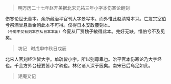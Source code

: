 >明万历二十七年赵开美据北宋元祐三年小字本伤寒论翻刻

伤寒论世无善本。余所藏治平官刊大字景写本。而外惟此赵清常本耳。亡友宗室伯兮祭酒曾悬重金购此本不可得。仅得日本安政覆刻本。`（今蜀中又有刻本亦从日本本出）`今夏从厂贾魏子敏得此本。完好无缺。惜伯兮不及见矣。

>坊记   时戊申中秋日戊辰

北宋人官刻经注皆大字。单疏皆小字。所以别尊卑也。治平官本伤寒论乃大字经也。千金方外台秘要皆小字疏也。林亿诸人深于医矣。南宋已后乌足如此。

>矩庵又记